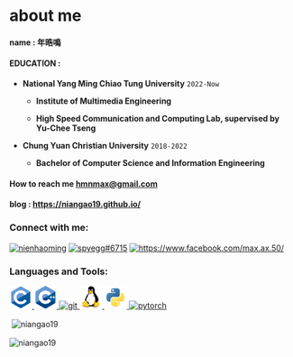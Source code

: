 # about me
#### name :  年晧鳴

#### EDUCATION :

- **National Yang Ming Chiao Tung University** `2022-Now`
    *  **Institute of Multimedia Engineering**

    * **High Speed Communication and Computing Lab, supervised by Yu-Chee Tseng**

- **Chung Yuan Christian University** `2018-2022`

    * **Bachelor of Computer Science and Information Engineering**

#### How to reach me **hmnmax@gmail.com**

#### blog : **https://niangao19.github.io/**

<h3 align="left">Connect with me:</h3>
<p align="left">
<a href="https://linkedin.com/in/nienhaoming" target="blank"><img align="center" src="https://raw.githubusercontent.com/rahuldkjain/github-profile-readme-generator/master/src/images/icons/Social/linked-in-alt.svg" alt="nienhaoming" height="30" width="40" /></a>
<a href="https://discord.gg/spyegg#6715" target="blank"><img align="center" src="https://raw.githubusercontent.com/rahuldkjain/github-profile-readme-generator/master/src/images/icons/Social/discord.svg" alt="spyegg#6715" height="30" width="40" /></a>
<a href="https://fb.com/max.ax.50/" target="blank"><img align="center" src="https://raw.githubusercontent.com/rahuldkjain/github-profile-readme-generator/master/src/images/icons/Social/facebook.svg" alt="https://www.facebook.com/max.ax.50/" height="30" width="40" /></a>  
</p>

<h3 align="left">Languages and Tools:</h3>
<p align="left"> <a href="https://www.cprogramming.com/" target="_blank" rel="noreferrer"> <img src="https://raw.githubusercontent.com/devicons/devicon/master/icons/c/c-original.svg" alt="c" width="40" height="40"/> </a> <a href="https://www.w3schools.com/cpp/" target="_blank" rel="noreferrer"> <img src="https://raw.githubusercontent.com/devicons/devicon/master/icons/cplusplus/cplusplus-original.svg" alt="cplusplus" width="40" height="40"/> </a> <a href="https://git-scm.com/" target="_blank" rel="noreferrer"> <img src="https://www.vectorlogo.zone/logos/git-scm/git-scm-icon.svg" alt="git" width="40" height="40"/> </a> <a href="https://www.linux.org/" target="_blank" rel="noreferrer"> <img src="https://raw.githubusercontent.com/devicons/devicon/master/icons/linux/linux-original.svg" alt="linux" width="40" height="40"/> </a> <a href="https://www.python.org" target="_blank" rel="noreferrer"> <img src="https://raw.githubusercontent.com/devicons/devicon/master/icons/python/python-original.svg" alt="python" width="40" height="40"/> </a> <a href="https://pytorch.org/" target="_blank" rel="noreferrer"> <img src="https://www.vectorlogo.zone/logos/pytorch/pytorch-icon.svg" alt="pytorch" width="40" height="40"/> </a></p>

<p>&nbsp;<img align="center" src="https://github-readme-stats.vercel.app/api?username=niangao19&show_icons=true&locale=en" alt="niangao19" /></p>

<p><img align="center" src="https://github-readme-stats.vercel.app/api/top-langs?username=niangao19&show_icons=true&locale=en&layout=compact" alt="niangao19" /></p>
